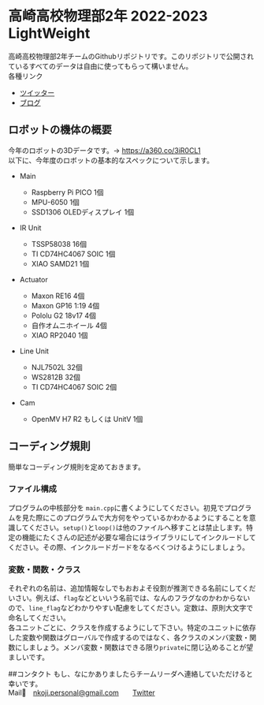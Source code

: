 # 高崎高校物理部2年 2022-2023 LightWeight
高崎高校物理部2年チームのGithubリポジトリです。このリポジトリで公開されているすべてのデータは自由に使ってもらって構いません。  
各種リンク
* [ツイッター](https://twitter.com/takataka_robo)
* [ブログ](https://robocup-zunda.hatenablog.com)

## ロボットの機体の概要
今年のロボットの3Dデータです。-> https://a360.co/3iR0CL1  
以下に、今年度のロボットの基本的なスペックについて示します。

* Main  
  * Raspberry Pi PICO 1個
  * MPU-6050 1個
  * SSD1306 OLEDディスプレイ 1個

* IR Unit
  * TSSP58038 16個
  * TI CD74HC4067 SOIC 1個
  * XIAO SAMD21 1個

* Actuator
  * Maxon RE16 4個
  * Maxon GP16 1:19 4個
  * Pololu G2 18v17 4個
  * 自作オムニホイール 4個
  * XIAO RP2040 1個

* Line Unit
  * NJL7502L 32個
  * WS2812B 32個
  * TI CD74HC4067 SOIC 2個

* Cam
  * OpenMV H7 R2 もしくは UnitV 1個
  
## コーディング規則
簡単なコーディング規則を定めておきます。  
### ファイル構成
プログラムの中核部分を `main.cpp`に書くようにしてください。初見でプログラムを見た際にこのプログラムで大方何をやっているかわかるようにすることを意識してください。`setup()`と`loop()`は他のファイルへ移すことは禁止します。特定の機能にたくさんの記述が必要な場合にはライブラリにしてインクルードしてください。その際、インクルードガードをなるべくつけるようにしましょう。

### 変数・関数・クラス
それぞれの名前は、追加情報なしでもおおよそ役割が推測できる名前にしてくだいさい。例えば、`flag`などといいう名前では、なんのフラグなのかわからないので、`line_flag`などわかりやすい配慮をしてください。定数は、原則大文字で命名してください。  
各ユニットごとに、クラスを作成するようにして下さい。特定のユニットに依存した変数や関数はグローバルで作成するのではなく、各クラスのメンバ変数・関数にしましょう。メンバ変数・関数はできる限り`private`に閉じ込めることが望ましいです。

##コンタクト
もし、なにかありましたらチームリーダへ連絡していただけると幸いです。  
Mail💌&emsp;nkoji.personal@gmail.com&emsp;&emsp;[Twitter](https://twitter.com/negi_robo)
